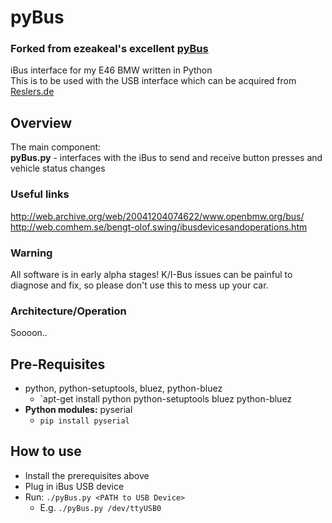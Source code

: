 pyBus
=====
### Forked from ezeakeal's excellent [pyBus](https://github.com/ezeakeal/pyBus)

iBus interface for my E46 BMW written in Python  
This is to be used with the USB interface which can be acquired from [Reslers.de](http://www.reslers.de/IBUS/)

## Overview
The main component:  
**pyBus.py** - interfaces with the iBus to send and receive button presses and vehicle status changes

### Useful links
http://web.archive.org/web/20041204074622/www.openbmw.org/bus/  
http://web.comhem.se/bengt-olof.swing/ibusdevicesandoperations.htm   

### Warning
All software is in early alpha stages! K/I-Bus issues can be painful to diagnose and fix, so please don't use this to mess up your car.

### Architecture/Operation
Soooon..

## Pre-Requisites
* python, python-setuptools, bluez, python-bluez
	* `apt-get install python python-setuptools bluez python-bluez
* **Python modules:** pyserial
	* `pip install pyserial`
## How to use
* Install the prerequisites above
* Plug in iBus USB device
* Run: `./pyBus.py <PATH to USB Device>`
	* E.g. `./pyBus.py /dev/ttyUSB0`

